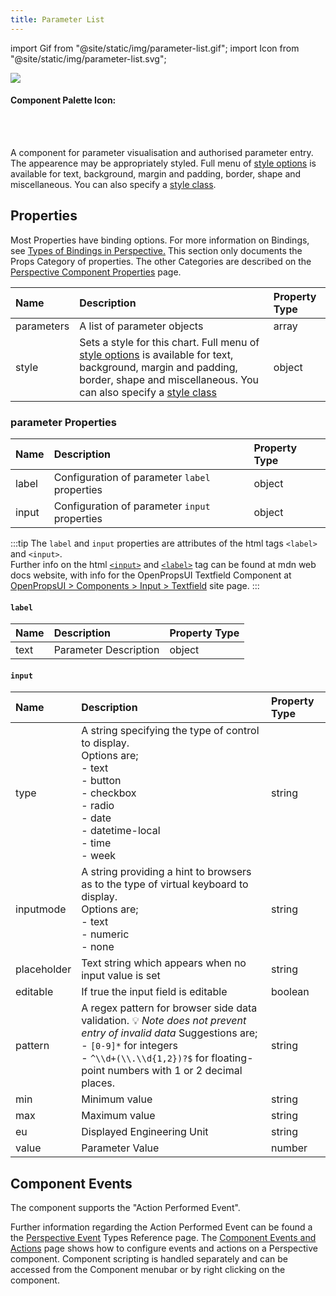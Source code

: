 ```yaml
---
title: Parameter List
---
```


import Gif from "@site/static/img/parameter-list.gif";
import Icon from "@site/static/img/parameter-list.svg";

<img src={Gif} />

#### Component Palette Icon:

<Icon title="Component Palette Icon" className="component-palette-icon" />
<br />
<br />

A component for parameter visualisation and authorised parameter entry. The appearence may be appropriately styled. Full menu of [style options](https://www.docs.inductiveautomation.com/docs/8.1/appendix/reference-pages/style-reference) is available for text, background, margin and padding, border, shape and miscellaneous. You can also specify a [style class](https://www.docs.inductiveautomation.com/docs/8.1/ignition-modules/perspective/styles/style-classes).

## Properties

Most Properties have binding options. For more information on Bindings, see [Types of Bindings in Perspective.](https://www.docs.inductiveautomation.com/docs/8.1/ignition-modules/perspective/working-with-perspective-components/bindings-in-perspective) This section only documents the Props Category of properties. The other Categories are described on the [Perspective Component Properties](https://www.docs.inductiveautomation.com/docs/8.1/ignition-modules/perspective/working-with-perspective-components/perspective-component-properties) page.

| Name       | Description                                                                                                                                                                                                                                                                                                                                                                             | Property Type |
| :--------- | :-------------------------------------------------------------------------------------------------------------------------------------------------------------------------------------------------------------------------------------------------------------------------------------------------------------------------------------------------------------------------------------- | :------------ |
| parameters | A list of parameter objects                                                                                                                                                                                                                                                                                                                                                             | array         |
| style      | Sets a style for this chart. Full menu of [style options](https://www.docs.inductiveautomation.com/docs/8.1/appendix/reference-pages/style-reference) is available for text, background, margin and padding, border, shape and miscellaneous. You can also specify a [style class](https://www.docs.inductiveautomation.com/docs/8.1/ignition-modules/perspective/styles/style-classes) | object        |

### parameter Properties

| Name  | Description                                   | Property Type |
| :---- | :-------------------------------------------- | :------------ |
| label | Configuration of parameter `label` properties | object        |
| input | Configuration of parameter `input` properties | object        |

:::tip
The `label` and `input` properties are attributes of the html tags `<label>` and `<input>`. <br />
Further info on the html [`<input>`](https://developer.mozilla.org/en-US/docs/Web/HTML/Reference/Elements/input) and [`<label>`](https://developer.mozilla.org/en-US/docs/Web/HTML/Reference/Elements/label) tag can be found at mdn web docs website, with info for the OpenPropsUI Textfield Component at [OpenPropsUI > Components > Input > Textfield](https://open-props-ui.netlify.app/components/inputs/text-field.html#input-types) site page.
:::

#### `label`

| Name  | Description                                   | Property Type |
| :---- | :-------------------------------------------- | :------------ |
| text | Parameter Description | object        |

#### `input`

| Name  | Description                                   | Property Type |
| :---- | :-------------------------------------------- | :------------ |
| type | A string specifying the type of control to display. <br /> Options are; <br /> - text <br /> - button <br /> - checkbox <br /> - radio <br /> - date <br /> - datetime-local <br /> - time <br /> - week | string        |
| inputmode | A string providing a hint to browsers as to the type of virtual keyboard to display. <br /> Options are; <br /> - text <br /> - numeric <br /> - none  | string        |
| placeholder | Text string which appears when no input value is set | string        |
| editable | If true the input field is editable  | boolean        |
| pattern | A regex pattern for browser side data validation. :bulb: _Note does not prevent entry of invalid data_ Suggestions are; <br /> - `[0-9]*` for integers <br /> - `^\\d+(\\.\\d{1,2})?$` for floating-point numbers with 1 or 2 decimal places.  | string        |
| min | Minimum value | string        |
| max | Maximum value | string        |
| eu | Displayed Engineering Unit | string        |
| value | Parameter Value | number        |



## Component Events

The component supports the "Action Performed Event".

Further information regarding the Action Performed Event can be found a the [Perspective Event](https://www.docs.inductiveautomation.com/docs/8.1/appendix/reference-pages/perspective-event-types-reference) Types Reference page.
The [Component Events and Actions](https://www.docs.inductiveautomation.com/docs/8.1/ignition-modules/perspective/working-with-perspective-components/component-events-and-actions) page shows how to configure events and actions on a Perspective component. Component scripting is handled separately and can be accessed from the Component menubar or by right clicking on the component.
